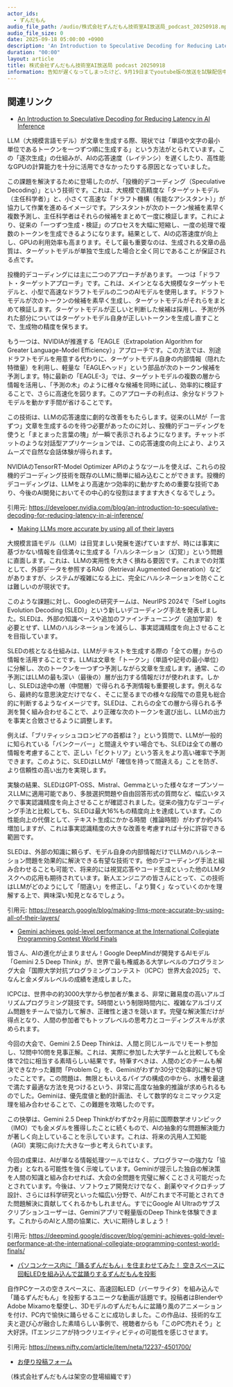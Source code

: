 ```yaml
---
actor_ids:
  - ずんだもん
audio_file_path: /audio/株式会社ずんだもん技術室AI放送局_podcast_20250918.mp3
audio_file_size: 0
date: 2025-09-18 05:00:00 +0900
description: 'An Introduction to Speculative Decoding for Reducing Latency in AI Inference、Making LLMs more accurate by using all of their layers、Gemini achieves gold-level performance at the International Collegiate Programming Contest World Finals、パソコンケース内に「踊るずんだもん」を住まわせてみた！ 空きスペースに回転LEDを組み込んで盆踊りするずんだもんを投影'
duration: "00:00"
layout: article
title: 株式会社ずんだもん技術室AI放送局 podcast 20250918
information: 告知が遅くなってしまったけど、9月19日までyoutube版の放送を試験配信中なのだ！音声読み上げだけだとなかなか頭に入ってこないから、テキストも表示しながら聞くとより頭に入ってくるのだ！番組ホームページにリンクがあるので、興味のある人は見てほしいのだ。感想きかせてくれると嬉しいのだ。
---
```


## 関連リンク


- [An Introduction to Speculative Decoding for Reducing Latency in AI Inference](https://developer.nvidia.com/blog/an-introduction-to-speculative-decoding-for-reducing-latency-in-ai-inference/)  


LLM（大規模言語モデル）が文章を生成する際、現状では「単語や文字の最小単位であるトークンを一つずつ順に生成する」という方法がとられています。この「逐次生成」の仕組みが、AIの応答速度（レイテンシ）を遅くしたり、高性能なGPUの計算能力を十分に活用できなかったりする原因となっていました。

この課題を解決するために登場したのが、「投機的デコーディング（Speculative Decoding）」という技術です。これは、大規模で高精度な「ターゲットモデル（主任科学者）」と、小さくて高速な「ドラフト機構（有能なアシスタント）」が協力して作業を進めるイメージです。アシスタントが次のトークン候補を素早く複数予測し、主任科学者はそれらの候補をまとめて一度に検証します。これにより、従来の「一つずつ生成・検証」のプロセスを大幅に短縮し、一度の処理で複数のトークンを生成できるようになります。結果として、AIの応答速度が向上し、GPUの利用効率も高まります。そして最も重要なのは、生成される文章の品質は、ターゲットモデルが単独で生成した場合と全く同じであることが保証される点です。

投機的デコーディングには主に二つのアプローチがあります。
一つは「ドラフト・ターゲットアプローチ」です。これは、メインとなる大規模なターゲットモデルと、小型で高速なドラフトモデルの二つのAIモデルを使用します。ドラフトモデルが次のトークンの候補を素早く生成し、ターゲットモデルがそれらをまとめて検証します。ターゲットモデルが正しいと判断した候補は採用し、予測が外れた部分についてはターゲットモデル自身が正しいトークンを生成し直すことで、生成物の精度を保ちます。

もう一つは、NVIDIAが推進する「EAGLE（Extrapolation Algorithm for Greater Language-Model Efficiency）」アプローチです。この方法では、別途ドラフトモデルを用意する代わりに、ターゲットモデル自身の内部情報（隠れた特徴量）を利用し、軽量な「EAGLEヘッド」という部品が次のトークン候補を予測します。特に最新の「EAGLE-3」では、ターゲットモデルの複数の層から情報を活用し、「予測の木」のように様々な候補を同時に試し、効率的に検証することで、さらに高速化を図ります。このアプローチの利点は、余分なドラフトモデルを動かす手間が省けることです。

この技術は、LLMの応答速度に劇的な改善をもたらします。従来のLLMが「一言ずつ」文章を生成するのを待つ必要があったのに対し、投機的デコーディングを使うと「まとまった言葉の塊」が一瞬で表示されるようになります。チャットボットのような対話型アプリケーションでは、この応答速度の向上により、よりスムーズで自然な会話体験が得られます。

NVIDIAのTensorRT-Model Optimizer APIのようなツールを使えば、これらの投機的デコーディング技術を既存のLLMに簡単に組み込むことができます。投機的デコーディングは、LLMをより高速かつ効率的に動かすための重要な技術であり、今後のAI開発においてその中心的な役割はますます大きくなるでしょう。

引用元: https://developer.nvidia.com/blog/an-introduction-to-speculative-decoding-for-reducing-latency-in-ai-inference/


- [Making LLMs more accurate by using all of their layers](https://research.google/blog/making-llms-more-accurate-by-using-all-of-their-layers/)  


大規模言語モデル（LLM）は目覚ましい発展を遂げていますが、時には事実に基づかない情報を自信満々に生成する「ハルシネーション（幻覚）」という問題に直面します。これは、LLMの実用性を大きく損ねる要因です。これまでの対策として、外部データを参照するRAG（Retrieval Augmented Generation）などがありますが、システムが複雑になる上に、完全にハルシネーションを防ぐことは難しいのが現状です。

このような課題に対し、Googleの研究チームは、NeurIPS 2024で「Self Logits Evolution Decoding (SLED)」という新しいデコーディング手法を発表しました。SLEDは、外部の知識ベースや追加のファインチューニング（追加学習）を必要とせず、LLMのハルシネーションを減らし、事実認識精度を向上させることを目指しています。

SLEDの核となる仕組みは、LLMがテキストを生成する際の「全ての層」からの情報を活用することです。LLMは文章を「トークン」（単語や記号の最小単位）に分解し、次のトークンを一つずつ予測しながら文章を生成します。通常、この予測にはLLMの最も深い（最後の）層が出力する情報だけが使われます。しかし、SLEDは途中の層（中間層）で得られる予測情報も重要視します。例えるなら、最終的な意思決定だけでなく、そこに至るまでの様々な段階での意見も総合的に判断するようなイメージです。SLEDは、これらの全ての層から得られる予測を賢く組み合わせることで、より正確な次のトークンを選び出し、LLMの出力を事実と合致させるように調整します。

例えば、「ブリティッシュコロンビアの首都は？」という質問で、LLMが一般的に知られている「バンクーバー」と間違えやすい場合でも、SLEDは全ての層の情報を考慮することで、正しい「ビクトリア」という答えをより高い確率で予測できます。このように、SLEDはLLMが「確信を持って間違える」ことを防ぎ、より信頼性の高い出力を実現します。

実験の結果、SLEDはGPT-OSS、Mistral、Gemmaといった様々なオープンソースLLMに適用可能であり、多肢選択問題や自由回答形式の質問など、幅広いタスクで事実認識精度を向上させることが確認されました。従来の強力なデコーディング手法と比較しても、SLEDは最大16%もの精度向上を達成しています。この性能向上の代償として、テキスト生成にかかる時間（推論時間）がわずか約4%増加しますが、これは事実認識精度の大きな改善を考慮すれば十分に許容できる範囲です。

SLEDは、外部の知識に頼らず、モデル自身の内部情報だけでLLMのハルシネーション問題を効果的に解決できる有望な技術です。他のデコーディング手法と組み合わせることも可能で、将来的には視覚応答やコード生成といった他のLLMタスクへの応用も期待されています。新人エンジニアの皆さんにとって、この技術はLLMがどのようにして「間違い」を修正し、「より賢く」なっていくのかを理解する上で、興味深い知見となるでしょう。

引用元: https://research.google/blog/making-llms-more-accurate-by-using-all-of-their-layers/


- [Gemini achieves gold-level performance at the International Collegiate Programming Contest World Finals](https://deepmind.google/discover/blog/gemini-achieves-gold-level-performance-at-the-international-collegiate-programming-contest-world-finals/)  


皆さん、AIの進化が止まりません！Google DeepMindが開発するAIモデル「Gemini 2.5 Deep Think」が、世界で最も権威ある大学レベルのプログラミング大会「国際大学対抗プログラミングコンテスト（ICPC）世界大会2025」で、なんと金メダルレベルの成績を達成しました。

ICPCは、世界中の約3000大学から参加者が集まる、非常に難易度の高いアルゴリズムプログラミング競技です。5時間という制限時間内に、複雑なアルゴリズム問題をチームで協力して解き、正確性と速さを競います。完璧な解決策だけが得点となり、人間の参加者でもトップレベルの思考力とコーディングスキルが求められます。

今回の大会で、Gemini 2.5 Deep Thinkは、人間と同じルールでリモート参加し、12問中10問を見事正解。これは、実際に参加した大学チームと比較しても全体で2位に相当する素晴らしい結果です。特筆すべきは、人間のどのチームも解決できなかった難問「Problem C」を、Geminiがわずか30分で効率的に解き切ったことです。この問題は、無限ともいえるパイプの構成の中から、水槽を最速で満たす最適な方法を見つけるという、非常に高度な抽象的推論が求められるものでした。Geminiは、優先度値と動的計画法、そして数学的なミニマックス定理を組み合わせることで、この難題を攻略したのです。

この快挙は、Gemini 2.5 Deep Thinkがわずか2ヶ月前に国際数学オリンピック（IMO）でも金メダルを獲得したことに続くもので、AIの抽象的な問題解決能力が著しく向上していることを示しています。これは、将来の汎用人工知能（AGI）実現に向けた大きな一歩と考えられています。

今回の成果は、AIが単なる情報処理ツールではなく、プログラマーの強力な「協力者」となれる可能性を強く示唆しています。Geminiが提示した独自の解決策を人間の知識と組み合わせれば、大会の全問題を完璧に解くことさえ可能だったとされています。今後は、ソフトウェア開発だけでなく、創薬やマイクロチップ設計、さらには科学研究といった幅広い分野で、AIがこれまで不可能とされてきた問題解決に貢献してくれるかもしれません。すでにGoogle AI Ultraのサブスクリプションユーザーは、Geminiアプリで軽量版のDeep Thinkを体験できます。これからのAIと人間の協業に、大いに期待しましょう！

引用元: https://deepmind.google/discover/blog/gemini-achieves-gold-level-performance-at-the-international-collegiate-programming-contest-world-finals/


- [パソコンケース内に「踊るずんだもん」を住まわせてみた！ 空きスペースに回転LEDを組み込んで盆踊りするずんだもんを投影](https://news.nifty.com/article/item/neta/12237-4501700/)  


自作PCケースの空きスペースに、高速回転LED（バーサライタ）を組み込んで「踊るずんだもん」を投影するユニークな動画が話題です。投稿者はBlenderやAdobe Mixamoを駆使し、3Dモデルのずんだもんに盆踊り風のアニメーションを付け、PC内で愉快に踊らせることに成功しました。この作品は、技術的な工夫と遊び心が融合した素晴らしい事例で、視聴者からも「このPC売れそう」と大好評。ITエンジニアが持つクリエイティビティの可能性を感じさせます。

引用元: https://news.nifty.com/article/item/neta/12237-4501700/



- [お便り投稿フォーム](https://forms.gle/ffg4JTfqdiqK62qf9)

（株式会社ずんだもんは架空の登場組織です）
